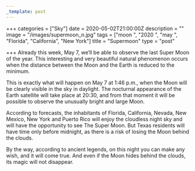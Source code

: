 ```yaml
---
_template: post
---
```




+++
categories = ["Sky"]
date = 2020-05-02T21:00:00Z
description = ""
image = "/images/supermoon_n.jpg"
tags = ["moon ", "2020 ", "may ", "Florida", "California", "New York"]
title = "Supermoon"
type = "post"

+++
Already this week, May 7, we’ll be able to observe the last Super Moon of the year. This interesting and very beautiful natural phenomenon occurs when the distance between the Moon and the Earth is reduced to the minimum.  
  
This is exactly what will happen on May 7 at 1:46 p.m., when the Moon will be clearly visible in the sky in daylight. The nocturnal appearance of the Earth satellite will take place at 20:30, and from that moment it will be possible to observe the unusually bright and large Moon.  
  
According to forecasts, the inhabitants of Florida, California, Nevada, New Mexico, New York and Puerto Rico will enjoy the cloudless night sky and will have the opportunity to see The Super Moon. But Texas residents will have time only before midnight, as there is a risk of losing the Moon behind the clouds.  
  
By the way, according to ancient legends, on this night you can make any wish, and it will come true. And even if the Moon hides behind the clouds, its magic will not disappear.
